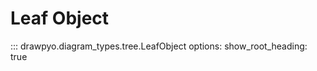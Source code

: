 # Leaf Object

::: drawpyo.diagram_types.tree.LeafObject
    options:
        show_root_heading: true
